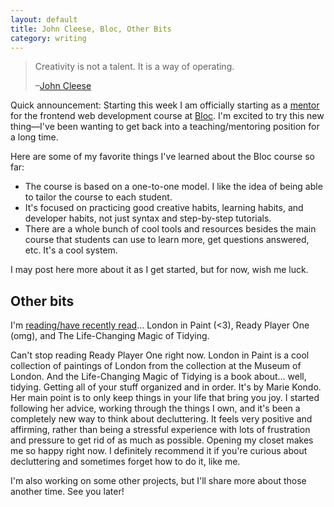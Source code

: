```yaml
---
layout: default
title: John Cleese, Bloc, Other Bits
category: writing
---
```


> Creativity is not a talent. It is a way of operating.  
> 
> –[John Cleese](http://www.brainpickings.org/2012/04/12/john-cleese-on-creativity-1991/)

Quick announcement: Starting this week I am officially starting as a [mentor](http://bloc.io/mentors/kevin-mcgillivray) for the frontend web development course at [Bloc](http://www.bloc.io). I'm excited to try this new thing—I've been wanting to get back into a teaching/mentoring position for a long time.

Here are some of my favorite things I've learned about the Bloc course so far:

* The course is based on a one-to-one model. I like the idea of being able to tailor the course to each student.
* It's focused on practicing good creative habits, learning habits, and developer habits, not just syntax and step-by-step tutorials.
* There are a whole bunch of cool tools and resources besides the main course that students can use to learn more, get questions answered, etc. It's a cool system.

I may post here more about it as I get started, but for now, wish me luck.

## Other bits

I'm [reading/have recently read](/librarie)... London in Paint (<3), Ready Player One (omg), and The Life-Changing Magic of Tidying.

Can't stop reading Ready Player One right now. London in Paint is a cool collection of paintings of London from the collection at the Museum of London. And the Life-Changing Magic of Tidying is a book about... well, tidying. Getting all of your stuff organized and in order. It's by Marie Kondo. Her main point is to only keep things in your life that bring you joy. I started following her advice, working through the things I own, and it's been a completely new way to think about decluttering. It feels very positive and affirming, rather than being a stressful experience with lots of frustration and pressure to get rid of as much as possible. Opening my closet makes me so happy right now. I definitely recommend it if you're curious about decluttering and sometimes forget how to do it, like me.

I'm also working on some other projects, but I'll share more about those another time. See you later!